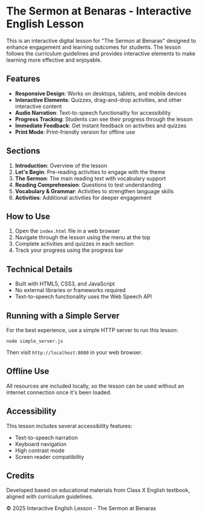 # The Sermon at Benaras - Interactive English Lesson

This is an interactive digital lesson for "The Sermon at Benaras" designed to enhance engagement and learning outcomes for students. The lesson follows the curriculum guidelines and provides interactive elements to make learning more effective and enjoyable.

## Features

- **Responsive Design**: Works on desktops, tablets, and mobile devices
- **Interactive Elements**: Quizzes, drag-and-drop activities, and other interactive content
- **Audio Narration**: Text-to-speech functionality for accessibility
- **Progress Tracking**: Students can see their progress through the lesson
- **Immediate Feedback**: Get instant feedback on activities and quizzes
- **Print Mode**: Print-friendly version for offline use

## Sections

1. **Introduction**: Overview of the lesson
2. **Let's Begin**: Pre-reading activities to engage with the theme
3. **The Sermon**: The main reading text with vocabulary support
4. **Reading Comprehension**: Questions to test understanding
5. **Vocabulary & Grammar**: Activities to strengthen language skills
6. **Activities**: Additional activities for deeper engagement

## How to Use

1. Open the `index.html` file in a web browser
2. Navigate through the lesson using the menu at the top
3. Complete activities and quizzes in each section
4. Track your progress using the progress bar

## Technical Details

- Built with HTML5, CSS3, and JavaScript
- No external libraries or frameworks required
- Text-to-speech functionality uses the Web Speech API

## Running with a Simple Server

For the best experience, use a simple HTTP server to run this lesson:

```
node simple_server.js
```

Then visit `http://localhost:8080` in your web browser.

## Offline Use

All resources are included locally, so the lesson can be used without an internet connection once it's been loaded.

## Accessibility

This lesson includes several accessibility features:
- Text-to-speech narration
- Keyboard navigation
- High contrast mode
- Screen reader compatibility

## Credits

Developed based on educational materials from Class X English textbook, aligned with curriculum guidelines.

© 2025 Interactive English Lesson - The Sermon at Benaras
